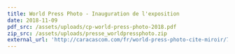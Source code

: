 ```yaml
---
title: World Press Photo - Inauguration de l'exposition
date: 2018-11-09
pdf_src: /assets/uploads/cp-world-press-photo-2018.pdf
zip_src: /assets/uploads/presse_worldpressphoto.zip
external_url: 'http://caracascom.com/fr/world-press-photo-cite-miroir/770.html'
---
```


